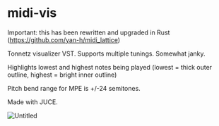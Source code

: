 # midi-vis

Important: this has been rewritten and upgraded in Rust (https://github.com/yan-h/midi_lattice)

Tonnetz visualizer VST. Supports multiple tunings. Somewhat janky.

Highlights lowest and highest notes being played (lowest = thick outer outline, highest = bright inner outline)

Pitch bend range for MPE is +/-24 semitones.

Made with JUCE.

![Untitled](https://user-images.githubusercontent.com/8416059/172711960-1774c9c5-8829-4f9f-badc-cb171427ed3b.png)
